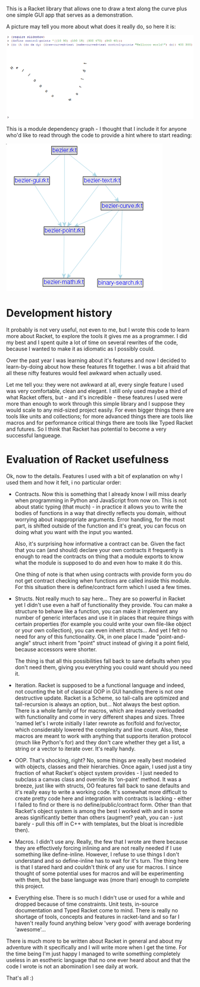 This is a Racket library that allows one to draw a text along the curve plus one
simple GUI app that serves as a demonstration.

A picture may tell you more about what does it really do, so here it is:

![](https://github.com/piotrklibert/bezier/raw/master/priv/screenshot.png)


This is a module dependency graph - I thought that I include it for anyone
who'd like to read through the code to provide a hint where to start reading:

![](https://github.com/piotrklibert/bezier/raw/master/priv/modules.png)

Development history
===================

It probably is not very useful, not even to me, but I wrote this code to learn
more about Racket, to explore the tools it gives me as a programmer. I did my
best and I spent quite a lot of time on several rewrites of the code, because I
wanted to make it as idiomatic as I possibly could.

Over the past year I was learning about it's features and now I decided to
learn-by-doing about how these features fit together. I was a bit afraid that
all these nifty features would feel awkward when actually used.

Let me tell you: they were not awkward at all, every single feature I used was
very comfortable, clean and elegant. I still only used maybe a third of what Racket
offers, but - and it's incredible - these features I used were more than enough
to work through this simple library and I suppose they would scale to any
mid-sized project easily. For even bigger things there are tools like units and
collections; for more advanced things there are tools like macros and for
performance critical things there are tools like Typed Racket and futures. So I
think that Racket has potential to become a very successful langueage.

Evaluation of Racket usefulness
===============================

Ok, now to the details. Features I used with a bit of explanation on why I used
them and how it felt, i no particular order:

* Contracts. Now this is something that I already know I will miss dearly when
  programming in Python and JavaScript from now on. This is not about static
  typing (that much) - in practice it allows you to write the bodies of
  functions in a way that directly reflects you domain, without worrying about
  inappropriate arguments. Error handling, for the most part, is shifted outside
  of the function and it's great, you can focus on doing what you want with the
  input you wanted.

  Also, it's surprising how informative a contract can be. Given the fact that
  you can (and should) declare your own contracts it frequently is enough to
  read the contracts on thing that a module exports to know what the module is
  supposed to do and even how to make it do this. 

  One thing of note is that when using contracts with provide form you do not
  get contract checking when functions are called inside this module. For this
  situation there is define/contract form which I used a few times.

* Structs. Not really much to say here... They are so powerful in Racket yet I
  didn't use even a half of functionality they provide. You can make a structure
  to behave like a function, you can make it implement any number of generic
  interfaces and use it in places that require things with certain properties
  (for example you could write your own file-like object or your own
  collection), you can even inherit structs... And yet I felt no need for any of
  this functionality. Ok, in one place I made "point-and-angle" struct inherit
  from "point" struct instead of giving it a point field, because accessors were
  shorter.

  The thing is that all this possibilities fall back to sane defaults when you
  don't need them, giving you everything you could want should you need it.

* Iteration. Racket is supposed to be a functional language and indeed, not
  counting the bit of classical OOP in GUI handling there is not one destructive
  update. Racket is a Scheme, so tail-calls are optimized and tail-recursion is
  always an option, but... Not always the best option. There is a whole family
  of for macros, which are insanely overloaded with functionality and come in
  very different shapes and sizes. Three 'named let's I wrote initially I later
  rewrote as for/fold and for/vector, which considerably lowered the complexity
  and line count. Also, these macros are meant to work with anything that
  supports iteration protocol (much like Python's for) and they don't care
  whether they get a list, a string or a vector to iterate over. It's really
  handy.

* OOP. That's shocking, right? No, some things are really best modeled with
  objects, classes and their hierarchies. Once again, I used just a tiny
  fraction of what Racket's object system provides - I just needed to subclass a
  canvas class and override its 'on-paint' method. It was a breeze, just like
  with structs, OO features fall back to sane defaults and it's really easy to
  write a working code. It's somewhat more difficult to create pretty code here
  and integration with contracts is lacking - either I failed to find or there
  is no define/public/contract form. Other than that Racket's object system is
  among the best I worked with and in some areas significantly better than
  others (augment? yeah, you can - just barely - pull this off in C++ with
  templates, but the bloat is incredible then).

* Macros. I didn't use any. Really, the few that I wrote are there because they
  are effectively forcing inlining and are not really needed if I use something
  like define-inline. However, I refuse to use things I don't understand and so
  define-inline has to wait for it's turn. The thing here is that I stared hard
  and couldn't think of any use for macros. I since thought of some potential
  uses for macros and will be experimenting with them, but the base language was
  (more than) enough to complete this project.

* Everything else. There is so much I didn't use or used for a while and dropped
  because of time constraints. Unit tests, in-source documentation and Typed 
  Racket come to mind. There is really no shortage of tools, concepts and
  features in racket-land and so far I haven't really found anything below 'very
  good' with average bordering 'awesome'... 

There is much more to be written about Racket in general and about my adventure
with it specifically and I will write more when I get the time. For the time
being I'm just happy I managed to write something completely useless in an
esotheric language that no one ever heard about and that the code I wrote is not
an abomination I see daily at work. 

That's all :)
